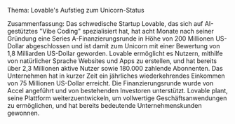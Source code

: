 Thema: Lovable's Aufstieg zum Unicorn-Status

Zusammenfassung: Das schwedische Startup Lovable, das sich auf AI-gestütztes "Vibe Coding" spezialisiert hat, hat acht Monate nach seiner Gründung eine Series A-Finanzierungsrunde in Höhe von 200 Millionen US-Dollar abgeschlossen und ist damit zum Unicorn mit einer Bewertung von 1,8 Milliarden US-Dollar geworden. Lovable ermöglicht es Nutzern, mithilfe von natürlicher Sprache Websites und Apps zu erstellen, und hat bereits über 2,3 Millionen aktive Nutzer sowie 180.000 zahlende Abonnenten. Das Unternehmen hat in kurzer Zeit ein jährliches wiederkehrendes Einkommen von 75 Millionen US-Dollar erreicht. Die Finanzierungsrunde wurde von Accel angeführt und von bestehenden Investoren unterstützt. Lovable plant, seine Plattform weiterzuentwickeln, um vollwertige Geschäftsanwendungen zu ermöglichen, und hat bereits bedeutende Unternehmenskunden gewonnen.